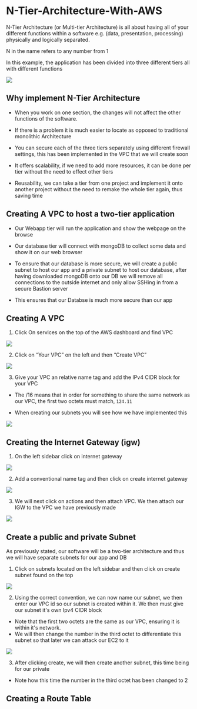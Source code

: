# N-Tier-Architecture-With-AWS


N-Tier Architecture (or Multi-tier Architecture) is all about having all of your different functions within a software
e.g. (data, presentation, processing) physically and logically separated.

N in the name refers to any number from 1

In this example, the application has been divided into three different tiers
all with different functions

![](/images/N-Tier-Architecture-3-Tiers.webp)

## Why implement N-Tier Architecture

- When you work on one section, the changes will not affect the other functions
of the software.

- If there is a problem it is much easier to locate as opposed to traditional
monolithic Architecture

- You can secure each of the three tiers separately using different firewall settings,
this has been implemented in the VPC that we will create soon

- It offers scalability, if we need to add more resources, it can be done per tier without
the need to effect other tiers

- Reusability, we can take a tier from one project and implement it onto another project without
the need to remake the whole tier again, thus saving time

## Creating A VPC to host a two-tier application

- Our Webapp tier will run the application and show the webpage on the browse

- Our database tier will connect with mongoDB to collect some data and show it on our
web browser

- To ensure that our database is more secure, we will create a public subnet to host
our app and a private subnet to host our database, after having downloaded mongoDB
onto our DB we will remove all connections to the outside internet and only allow SSHing
in from a secure Bastion server

- This ensures that our Databse is much more secure than our app


## Creating A VPC

1) Click On services on the top of the AWS dashboard and find VPC

![](/images/Click-on-Services.png)

2) Click on “Your VPC” on the left and then “Create VPC”

![](/images/Your-VPCs.png)


3) Give your VPC an relative name tag and add the IPv4 CIDR block for your VPC

- The /16 means that in order for something to share the same network as our VPC, the first two octets
must match, ```124.11```

- When creating our subnets you will see how we have implemented this

![](/images/Add-VPC-Name.png)

## Creating the Internet Gateway (igw)

1) On the left sidebar click on internet gateway

![](/images/Click-igw.png)

2) Add a conventional name tag and then click on create internet gateway

![](/images/Name-igw.png)

3) We will next click on actions and then attach VPC. We then attach our IGW to
the VPC we have previously made

![](/images/Attach-VPC.png)

## Create a public and private Subnet

As previously stated, our software will be a two-tier architecture and thus we will
have separate subnets for our app and DB

1) Click on subnets located on the left sidebar and then click on create subnet
found on the top

![](/images/Click-on-subnets.png)

2) Using the correct convention, we can now name our subnet, we then enter our VPC id so
our subnet is created within it. We then must give our subnet it's own Ipv4 CIDR block

- Note that the first two octets are the same as our VPC, ensuring it is within it's network.
- We will then change the number in the third octet to differentiate this subnet so that
later we can attack our EC2 to it


![](/images/Name-subnet.png)

3) After clicking create, we will then create another subnet, this time being for our private

- Note how this time the number in the third octet has been changed to 2

## Creating a Route Table
